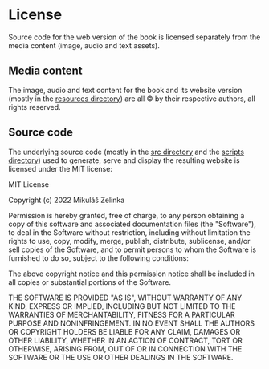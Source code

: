 # License

Source code for the web version of the book is licensed separately
from the media content (image, audio and text assets).

## Media content

The image, audio and text content for the book and its website version
(mostly in the [resources directory](./static/))
are all © by their respective authors, all rights reserved.

## Source code

The underlying source code
(mostly in the [src directory](./src/) and the [scripts directory](./scripts/))
used to generate, serve and display the resulting website
is licensed under the MIT license:

MIT License

Copyright (c) 2022 Mikuláš Zelinka

Permission is hereby granted, free of charge, to any person obtaining a copy
of this software and associated documentation files (the "Software"), to deal
in the Software without restriction, including without limitation the rights
to use, copy, modify, merge, publish, distribute, sublicense, and/or sell
copies of the Software, and to permit persons to whom the Software is
furnished to do so, subject to the following conditions:

The above copyright notice and this permission notice shall be included in all
copies or substantial portions of the Software.

THE SOFTWARE IS PROVIDED "AS IS", WITHOUT WARRANTY OF ANY KIND, EXPRESS OR
IMPLIED, INCLUDING BUT NOT LIMITED TO THE WARRANTIES OF MERCHANTABILITY,
FITNESS FOR A PARTICULAR PURPOSE AND NONINFRINGEMENT. IN NO EVENT SHALL THE
AUTHORS OR COPYRIGHT HOLDERS BE LIABLE FOR ANY CLAIM, DAMAGES OR OTHER
LIABILITY, WHETHER IN AN ACTION OF CONTRACT, TORT OR OTHERWISE, ARISING FROM,
OUT OF OR IN CONNECTION WITH THE SOFTWARE OR THE USE OR OTHER DEALINGS IN THE
SOFTWARE.
